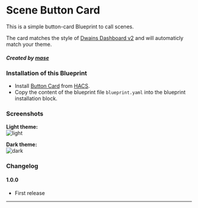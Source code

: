 # Scene Button Card

This is a simple button-card Blueprint to call scenes.

The card matches the style of [Dwains Dashboard v2](https://dwainscheeren.github.io/dwains-lovelace-dashboard/) and will automaticly match your theme.

##### Created by [mase](https://github.com/mase60)


### Installation of this Blueprint
- Install [Button Card](https://github.com/custom-cards/button-card) from [HACS](https://hacs.xyz).
- Copy the content of the blueprint file `blueprint.yaml` into the blueprint installation block.


### Screenshots
**Light theme:**<br>
![light](https://github.com/mase60/dwains-dashboard-blueprints/blob/main/card-blueprints/scene-button-card/screenshot_light.png?raw=true "Light")

**Dark theme:**<br>
![dark](https://github.com/mase60/dwains-dashboard-blueprints/blob/main/card-blueprints/scene-button-card/screenshot_dark.png?raw=true "Dark")


### Changelog
#### 1.0.0
- First release

---
